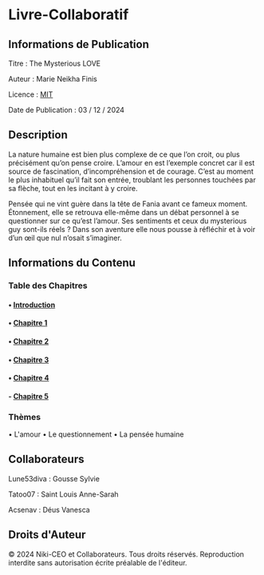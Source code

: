 # Livre-Collaboratif
## **Informations de Publication**

Titre : The Mysterious LOVE

Auteur : Marie Neikha Finis

Licence : [MIT](LICENSE)

Date de Publication : 03 / 12 / 2024

## **Description**  

La nature humaine est bien plus complexe de ce que l’on croit, ou plus précisément qu’on pense croire. L’amour en est l’exemple concret car il est source de fascination, d’incompréhension et de courage. C’est au moment le plus inhabituel qu’il fait son entrée, troublant les personnes touchées par sa flèche, tout en les incitant à y croire. 

Pensée qui ne vint guère dans la tête de Fania avant ce fameux moment. Étonnement, elle se retrouva elle-même dans un débat personnel à se questionner sur ce qu’est l’amour. Ses sentiments et ceux du mysterious guy sont-ils réels ? Dans son aventure elle nous pousse à réfléchir et à voir d’un œil que nul n’osait s’imaginer.

## **Informations du Contenu**
### **Table des Chapitres**
#### •	[Introduction](Introduction.md)
#### •	[Chapitre 1](Chapitre-1.md)
#### •	[Chapitre 2](Chapitre-2.md)
#### •	[Chapitre 3](Chapitre-3.md)
#### •	[Chapitre 4](Chapitre-4.md)
#### - [Chapitre 5](Chapitre-5.md)


### **Thèmes**
• L'amour
•	Le questionnement
•	La pensée humaine
 

## **Collaborateurs**

Lune53diva : Gousse Sylvie

Tatoo07 : Saint Louis Anne-Sarah

Acsenav : Déus Vanesca 
###

## **Droits d'Auteur**
© 2024 Niki-CEO et Collaborateurs. Tous droits réservés. Reproduction interdite sans autorisation écrite préalable de l'éditeur.
